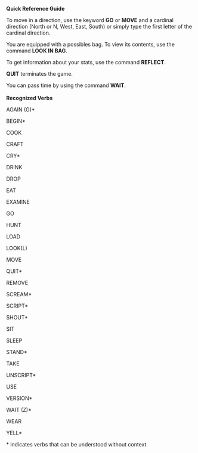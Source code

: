 
**Quick Reference Guide**

To move in a direction, use the keyword  **GO** or **MOVE** and a cardinal direction (North or N, West, East, South) or simply type the first letter of the cardinal direction. 

You are equipped with a possibles bag. To view its contents, use the command **LOOK IN BAG**.

To get information about your stats, use the command **REFLECT**.

**QUIT** terminates the game.

You can pass time by using the command **WAIT**. <br><br>
**Recognized Verbs**

AGAIN (G)*

BEGIN*

COOK

CRAFT

CRY*

DRINK

DROP

EAT

EXAMINE

GO

HUNT

LOAD

LOOK(L)

MOVE

QUIT*

REMOVE

SCREAM*

SCRIPT*

SHOUT*

SIT

SLEEP

STAND*

TAKE

UNSCRIPT*

USE

VERSION*

WAIT (Z)*

WEAR

YELL*

\* indicates verbs that can be understood without context
